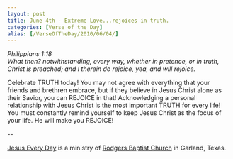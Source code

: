 ```yaml
---
layout: post
title: June 4th - Extreme Love...rejoices in truth.
categories: [Verse of the Day]
alias: [/VerseOfTheDay/2010/06/04/]
---
```


_Philippians 1:18  
What then? notwithstanding, every way, whether in pretence, or in
truth, Christ is preached; and I therein do rejoice, yea, and will
rejoice._

Celebrate TRUTH today! You may not agree with everything that your
friends and brethren embrace, but if they believe in Jesus Christ
alone as their Savior, you can REJOICE in that! Acknowledging a
personal relationship with Jesus Christ is the most important TRUTH
for every life! You must constantly remind yourself to keep Jesus
Christ as the focus of your life. He will make you REJOICE!

 --

<a href=http://jesuseveryday.net>Jesus Every Day</a> is a ministry of <a href=http://rodgersbaptist.net>Rodgers Baptist Church</a> in Garland, Texas.
